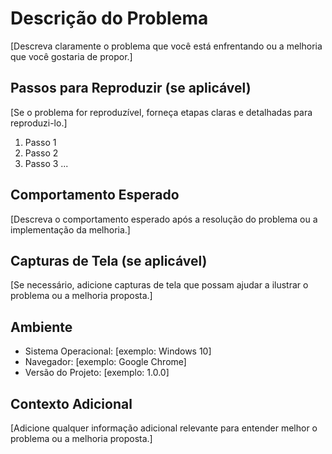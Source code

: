 # Descrição do Problema

[Descreva claramente o problema que você está enfrentando ou a melhoria que você gostaria de propor.]

## Passos para Reproduzir (se aplicável)

[Se o problema for reproduzível, forneça etapas claras e detalhadas para reproduzi-lo.]

1. Passo 1
2. Passo 2
3. Passo 3
...

## Comportamento Esperado

[Descreva o comportamento esperado após a resolução do problema ou a implementação da melhoria.]

## Capturas de Tela (se aplicável)

[Se necessário, adicione capturas de tela que possam ajudar a ilustrar o problema ou a melhoria proposta.]

## Ambiente

- Sistema Operacional: [exemplo: Windows 10]
- Navegador: [exemplo: Google Chrome]
- Versão do Projeto: [exemplo: 1.0.0]

## Contexto Adicional

[Adicione qualquer informação adicional relevante para entender melhor o problema ou a melhoria proposta.]
